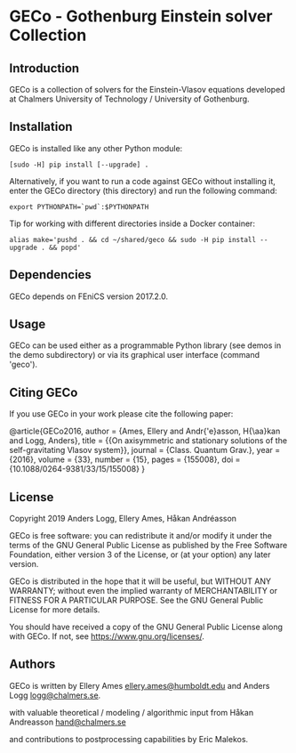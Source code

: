 # GECo - Gothenburg Einstein solver Collection

## Introduction

GECo is a collection of solvers for the Einstein-Vlasov equations
developed at Chalmers University of Technology / University of
Gothenburg.

## Installation

GECo is installed like any other Python module:

    [sudo -H] pip install [--upgrade] .

Alternatively, if you want to run a code against GECo without
installing it, enter the GECo directory (this directory) and
run the following command:

    export PYTHONPATH=`pwd`:$PYTHONPATH

Tip for working with different directories inside a Docker container:

    alias make='pushd . && cd ~/shared/geco && sudo -H pip install --upgrade . && popd'

## Dependencies

GECo depends on FEniCS version 2017.2.0.

## Usage

GECo can be used either as a programmable Python library (see demos in
the demo subdirectory) or via its graphical user interface (command 'geco').

## Citing GECo

If you use GECo in your work please cite the following paper:

@article{GECo2016,
    author = {Ames, Ellery and Andr{\'e}asson, H{\aa}kan and Logg, Anders},
    title = {{On axisymmetric and stationary solutions of the self-gravitating  Vlasov system}},
    journal = {Class. Quantum Grav.},
    year = {2016},
    volume = {33},
    number = {15},
    pages = {155008},
    doi = {10.1088/0264-9381/33/15/155008}
}

## License

Copyright 2019 Anders Logg, Ellery Ames, Håkan Andréasson

GECo is free software: you can redistribute it and/or modify it under the terms of the GNU General Public License as published by the Free Software Foundation, either version 3 of the License, or (at your option) any later version.

GECo is distributed in the hope that it will be useful, but WITHOUT ANY WARRANTY; without even the implied warranty of MERCHANTABILITY or FITNESS FOR A PARTICULAR PURPOSE. See the GNU General Public License for more details.

You should have received a copy of the GNU General Public License along with GECo. If not, see <https://www.gnu.org/licenses/>.

## Authors

GECo is written by Ellery Ames <ellery.ames@humboldt.edu> and Anders Logg <logg@chalmers.se>.

with valuable theoretical / modeling / algorithmic input from Håkan Andreasson <hand@chalmers.se>

and contributions to postprocessing capabilities by Eric Malekos.
